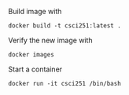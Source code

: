 Build image with
```
docker build -t csci251:latest .
```

Verify the new image with 
```
docker images
```

Start a container
```
docker run -it csci251 /bin/bash
```


